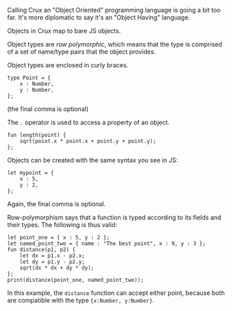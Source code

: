Calling Crux an "Object Oriented" programming language is going a bit too far.  It's more diplomatic to say it's an "Object Having" language.

Objects in Crux map to bare JS objects.

Object types are _row polymorphic_, which means that the type is comprised of a set of name/type pairs that the object provides.

Object types are enclosed in curly braces.

```
type Point = {
    x : Number,
    y : Number,
};
```

(the final comma is optional)

The `.` operator is used to access a property of an object.

```
fun length(point) {
    sqrt(point.x * point.x + point.y + point.y);
};
```

Objects can be created with the same syntax you see in JS:

```
let mypoint = {
    x : 5,
    y : 2,
};
```

Again, the final comma is optional.

Row-polymorphism says that a function is typed according to its fields and their types.  The following is thus valid:

```
let point_one = { x : 5, y : 2 };
let named_point_two = { name : "The best point", x : 9, y : 3 };
fun distance(p1, p2) {
    let dx = p1.x - p2.x;
    let dy = p1.y - p2.y;
    sqrt(dx * dx + dy * dy);
};
print(distance(point_one, named_point_two));
```

In this example, the `distance` function can accept either point, because both are compatible with the type `{x:Number, y:Number}`.
